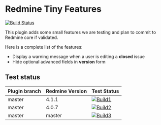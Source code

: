 # Redmine Tiny Features

[![Build Status](https://travis-ci.com/nanego/redmine_tiny_features.svg?branch=master)](https://travis-ci.com/nanego/redmine_tiny_features)

This plugin adds some small features we are testing and plan to commit to Redmine core if validated.

Here is a complete list of the features:
* Display a warning message when a user is editing a **closed** issue
* Hide optional advanced fields in **version** form


## Test status

|Plugin branch| Redmine Version   | Test Status       |
|-------------|-------------------|-------------------|
|master       | 4.1.1             | [![Build1][1]][5] |  
|master       | 4.0.7             | [![Build2][2]][5] |
|master       | master            | [![Build3][3]][5] |  

[1]: https://travis-matrix-badges.herokuapp.com/repos/nanego/redmine_tiny_features/branches/master/1?use_travis_com=true
[2]: https://travis-matrix-badges.herokuapp.com/repos/nanego/redmine_tiny_features/branches/master/2?use_travis_com=true
[3]: https://travis-matrix-badges.herokuapp.com/repos/nanego/redmine_tiny_features/branches/master/3?use_travis_com=true
[5]: https://travis-ci.com/nanego/redmine_tiny_features
